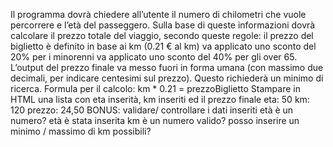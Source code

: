 Il programma dovrà chiedere all’utente il numero di chilometri che vuole percorrere e l’età del passeggero.
Sulla base di queste informazioni dovrà calcolare il prezzo totale del viaggio, secondo queste regole:
    il prezzo del biglietto è definito in base ai km (0.21 € al km)
    va applicato uno sconto del 20% per i minorenni
    va applicato uno sconto del 40% per gli over 65.
L’output del prezzo finale va messo fuori in forma umana (con massimo due decimali, per indicare centesimi sul prezzo). Questo richiederà un minimo di ricerca.
Formula per il calcolo: km * 0.21 = prezzoBiglietto
Stampare in HTML una lista con eta inserità, km inseriti ed il prezzo finale
    eta: 50
    km: 120
    prezzo: 24,50
BONUS:
validare/ controllare i dati inseriti
    età è un numero?
    età è stata inserita
    km è un numero valido?
    posso inserire un minimo / massimo di km possibili?